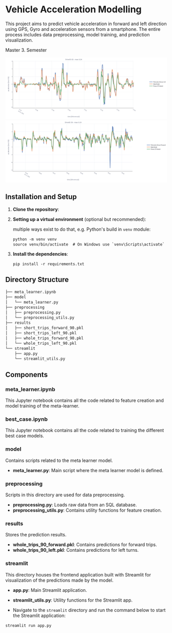 # Vehicle Acceleration Modelling

This project aims to predict vehicle acceleration in forward and left direction using GPS, Gyro and acceleration sensors from a smartphone. The entire process includes data preprocessing, model training, and prediction visualization.

Master 3. Semester

![accel_left](images/prediction_left.png)
![accel_forward](images/prediction_forward.png)


## Installation and Setup

1. **Clone the repository**:

2. **Setting up a virtual environment** (optional but recommended):

    multiple ways exist to do that, e.g. Python's build in `venv` module:
    ```
    python -m venv venv
    source venv/bin/activate  # On Windows use `venv\Scripts\activate`
    ```

3. **Install the dependencies**:
    ```
    pip install -r requirements.txt
    ```

## Directory Structure

```
├── meta_learner.ipynb
├── model
│   └── meta_learner.py
├── preprocessing
│   ├── preprocessing.py
│   └── preprocessing_utils.py
├── results
│   ├── short_trips_forward_90.pkl
│   ├── short_trips_left_90.pkl
│   ├── whole_trips_forward_90.pkl
│   └── whole_trips_left_90.pkl
└── streamlit
    ├── app.py
    └── streamlit_utils.py
```

## Components

### meta_learner.ipynb

This Jupyter notebook contains all the code related to feature creation and model training of the meta-learner.

### best_case.ipynb

This Jupyter notebook contains all the code related to training the different best case models.

### model

Contains scripts related to the meta learner model.

- **meta_learner.py**: Main script where the meta learner model is defined.

### preprocessing

Scripts in this directory are used for data preprocessing.

- **preprocessing.py**: Loads raw data from an SQL database.
- **preprocessing_utils.py**: Contains utility functions for feature creation.

### results

Stores the prediction results.

- **whole_trips_90_forward.pkl**: Contains predictions for forward trips.
- **whole_trips_90_left.pkl**: Contains predictions for left turns.

### streamlit

This directory houses the frontend application built with Streamlit for visualization of the predictions made by the model.

- **app.py**: Main Streamlit application.
- **streamlit_utils.py**: Utility functions for the Streamlit app.

- Navigate to the `streamlit` directory and run the command below to start the Streamlit application:

```
streamlit run app.py
```

